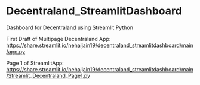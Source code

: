# Decentraland_StreamlitDashboard
Dashboard for Decentraland using Streamlit Python

First Draft of Multipage Decentraland App: https://share.streamlit.io/nehaljain19/decentraland_streamlitdashboard/main/app.py

Page 1 of StreamlitApp: https://share.streamlit.io/nehaljain19/decentraland_streamlitdashboard/main/Streamlit_Decentraland_Page1.py
